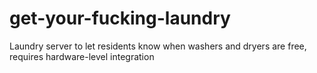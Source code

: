 get-your-fucking-laundry
========================

Laundry server to let residents know when washers and dryers are free, requires hardware-level integration